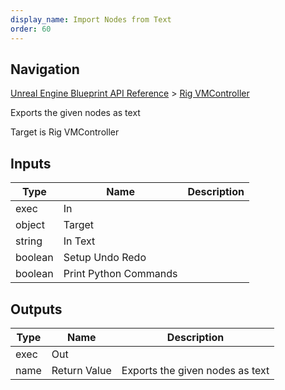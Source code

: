 ```yaml
---
display_name: Import Nodes from Text
order: 60
---
```

## Navigation

[Unreal Engine Blueprint API Reference](https://dev.epicgames.com/documentation/en-us/unreal-engine/BlueprintAPI) > [Rig VMController](https://dev.epicgames.com/documentation/en-us/unreal-engine/BlueprintAPI/RigVMController)

Exports the given nodes as text

Target is Rig VMController

## Inputs

| Type | Name | Description |
| --- | --- | --- |
| exec | In |  |
| object | Target |  |
| string | In Text |  |
| boolean | Setup Undo Redo |  |
| boolean | Print Python Commands |  |

## Outputs

| Type | Name | Description |
| --- | --- | --- |
| exec | Out |  |
| name | Return Value | Exports the given nodes as text |
